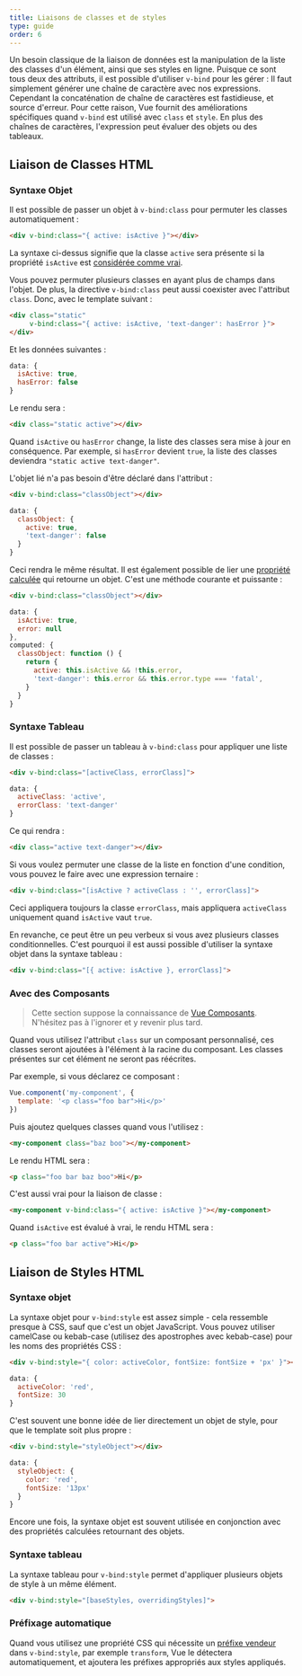 ```yaml
---
title: Liaisons de classes et de styles
type: guide
order: 6
---
```


Un besoin classique de la liaison de données est la manipulation de la liste des classes d'un élément, ainsi que ses styles en ligne. Puisque ce sont tous deux des attributs, il est possible d'utiliser `v-bind`  pour les gérer : Il faut simplement générer une chaîne de caractère avec nos expressions. Cependant la concaténation de chaîne de caractères est fastidieuse, et source d'erreur. Pour cette raison, Vue fournit des améliorations spécifiques quand `v-bind` est utilisé avec `class` et `style`. En plus des chaînes de caractères, l'expression peut évaluer des objets ou des tableaux.

## Liaison de Classes HTML

### Syntaxe Objet

Il est possible de passer un objet à `v-bind:class` pour permuter les classes automatiquement :

``` html
<div v-bind:class="{ active: isActive }"></div>
```

La syntaxe ci-dessus signifie que la classe `active` sera présente si la propriété `isActive` est [considérée comme vrai](https://developer.mozilla.org/fr/docs/Glossaire/Truthy).

Vous pouvez permuter plusieurs classes en ayant plus de champs dans l'objet. De plus, la directive `v-bind:class` peut aussi coexister avec l'attribut `class`. Donc, avec le template suivant :

``` html
<div class="static"
     v-bind:class="{ active: isActive, 'text-danger': hasError }">
</div>
```

Et les données suivantes :

``` js
data: {
  isActive: true,
  hasError: false
}
```

Le rendu sera :

``` html
<div class="static active"></div>
```

Quand `isActive` ou `hasError` change, la liste des classes sera mise à jour en conséquence. Par exemple, si `hasError` devient `true`, la liste des classes deviendra `"static active text-danger"`.

L'objet lié n'a pas besoin d'être déclaré dans l'attribut :

``` html
<div v-bind:class="classObject"></div>
```
``` js
data: {
  classObject: {
    active: true,
    'text-danger': false
  }
}
```

Ceci rendra le même résultat. Il est également possible de lier une [propriété calculée](computed.html) qui retourne un objet. C'est une méthode courante et puissante :

``` html
<div v-bind:class="classObject"></div>
```
``` js
data: {
  isActive: true,
  error: null
},
computed: {
  classObject: function () {
    return {
      active: this.isActive && !this.error,
      'text-danger': this.error && this.error.type === 'fatal',
    }
  }
}
```

### Syntaxe Tableau

Il est possible de passer un tableau à `v-bind:class` pour appliquer une liste de classes :

``` html
<div v-bind:class="[activeClass, errorClass]">
```
``` js
data: {
  activeClass: 'active',
  errorClass: 'text-danger'
}
```

Ce qui rendra :

``` html
<div class="active text-danger"></div>
```

Si vous voulez permuter une classe de la liste en fonction d'une condition, vous pouvez le faire avec une expression ternaire :

``` html
<div v-bind:class="[isActive ? activeClass : '', errorClass]">
```

Ceci appliquera toujours la classe `errorClass`, mais appliquera `activeClass` uniquement quand `isActive` vaut `true`.

En revanche, ce peut être un peu verbeux si vous avez plusieurs classes conditionnelles. C'est pourquoi il est aussi possible d'utiliser la syntaxe objet dans la syntaxe tableau :

``` html
<div v-bind:class="[{ active: isActive }, errorClass]">
```

### Avec des Composants

> Cette section suppose la connaissance de [Vue Composants](components.html). N'hésitez pas à l'ignorer et y revenir plus tard.

Quand vous utilisez l'attribut `class` sur un composant personnalisé, ces classes seront ajoutées à l'élément à la racine du composant. Les classes présentes sur cet élément ne seront pas réécrites.

Par exemple, si vous déclarez ce composant :

``` js
Vue.component('my-component', {
  template: '<p class="foo bar">Hi</p>'
})
```

​Puis ajoutez quelques classes quand vous l'utilisez : 

``` html
<my-component class="baz boo"></my-component>
```

Le rendu HTML sera :

``` html
<p class="foo bar baz boo">Hi</p>
```

C'est aussi vrai pour la liaison de classe :

``` html
<my-component v-bind:class="{ active: isActive }"></my-component>
```

Quand `isActive` est évalué à vrai, le rendu HTML sera :

``` html
<p class="foo bar active">Hi</p>
```

## Liaison de Styles HTML

### Syntaxe objet

La syntaxe objet pour `v-bind:style` est assez simple - cela ressemble presque à CSS, sauf que c'est un objet JavaScript. Vous pouvez utiliser camelCase ou kebab-case (utilisez des apostrophes avec kebab-case) pour les noms des propriétés CSS :

``` html
<div v-bind:style="{ color: activeColor, fontSize: fontSize + 'px' }"></div>
```
``` js
data: {
  activeColor: 'red',
  fontSize: 30
}
```

C'est souvent une bonne idée de lier directement un objet de style, pour que le template soit plus propre :

``` html
<div v-bind:style="styleObject"></div>
```
``` js
data: {
  styleObject: {
    color: 'red',
    fontSize: '13px'
  }
}
```

Encore une fois, la syntaxe objet est souvent utilisée en conjonction avec des propriétés calculées retournant des objets.

### Syntaxe tableau

La syntaxe tableau pour `v-bind:style` permet d'appliquer plusieurs objets de style à un même élément.

``` html
<div v-bind:style="[baseStyles, overridingStyles]">
```

### Préfixage automatique

Quand vous utilisez une propriété CSS qui nécessite un [préfixe vendeur](https://developer.mozilla.org/fr/docs/Glossaire/Pr%C3%A9fixe_Vendeur) dans `v-bind:style`, par exemple `transform`, Vue le détectera automatiquement, et ajoutera les préfixes appropriés aux styles appliqués.
